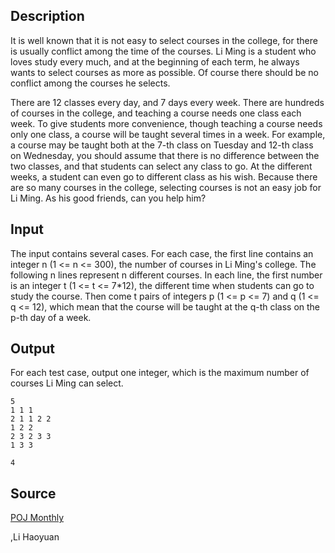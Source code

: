 <h2>Description</h2><p>It is well known that it is not easy to select courses in the college, for there is usually conflict among the time of the courses. Li Ming is a student who loves study every much, and at the beginning of each term, he always wants to select courses as more as possible. Of course there should be no conflict among the courses he selects. 
</p>
There are 12 classes every day, and 7 days every week. There are hundreds of courses in the college, and teaching a course needs one class each week. To give students more convenience, though teaching a course needs only one class, a course will be taught several times in a week. For example, a course may be taught both at the 7-th class on Tuesday and 12-th class on Wednesday, you should assume that there is no difference between the two classes, and that students can select any class to go. At the different weeks, a student can even go to different class as his wish. Because there are so many courses in the college, selecting courses is not an easy job for Li Ming. As his good friends, can you help him? 
<h2>Input</h2><p>The input contains several cases. For each case, the first line contains an integer n (1 &lt;= n &lt;= 300), the number of courses in Li Ming's college. The following n lines represent n different courses. In each line, the first number is an integer t (1 &lt;= t &lt;= 7*12), the different time when students can go to study the course. Then come t pairs of integers p (1 &lt;= p &lt;= 7) and q (1 &lt;= q &lt;= 12), which mean that the course will be taught at the q-th class on the p-th day of a week.</p><h2>Output</h2><p>For each test case, output one integer, which is the maximum number of courses Li Ming can select.</p><pre><code class="language-input1">5
1 1 1
2 1 1 2 2
1 2 2
2 3 2 3 3
1 3 3
</code></pre><pre><code class="language-output1">4</code></pre><h2>Source</h2><a href="searchproblem?field=source&amp;key=POJ+Monthly">POJ Monthly</a><p>,Li Haoyuan</p>